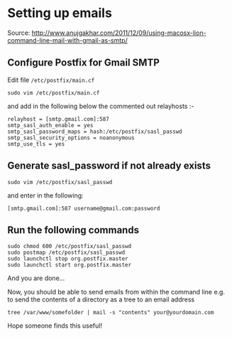 # Setting up emails
Source:
http://www.anujgakhar.com/2011/12/09/using-macosx-lion-command-line-mail-with-gmail-as-smtp/

## Configure Postfix for Gmail SMTP
Edit file `/etc/postfix/main.cf`

```
sudo vim /etc/postfix/main.cf
```
and add in the following below the commented out relayhosts :-
```
relayhost = [smtp.gmail.com]:587
smtp_sasl_auth_enable = yes
smtp_sasl_password_maps = hash:/etc/postfix/sasl_passwd
smtp_sasl_security_options = noanonymous
smtp_use_tls = yes
```
## Generate sasl_password if not already exists
```
sudo vim /etc/postfix/sasl_passwd
```
and enter in the following:

```
[smtp.gmail.com]:587 username@gmail.com:password
```

## Run the following commands
```
sudo chmod 600 /etc/postfix/sasl_passwd
sudo postmap /etc/postfix/sasl_passwd
sudo launchctl stop org.postfix.master
sudo launchctl start org.postfix.master
```
And you are done...

Now, you should be able to send emails from within the command line e.g. to send the contents of a directory as a tree to an email address

```
tree /var/www/somefolder | mail -s "contents" your@yourdomain.com
```
Hope someone finds this useful!

